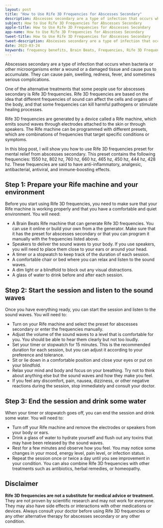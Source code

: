 ```yaml
---
layout: post
title: "How to Use Rife 3D Frequencies for Abscesses Secondary"
description: Abscesses secondary are a type of infection that occurs when bacteria or other microorganisms enter a wound or a damaged tissue and cause pus to accumulate. They can cause pain, swelling, redness, fever, and sometimes serious complications. 
subject: How to Use Rife 3D Frequencies for Abscesses Secondary
apple-title: How to Use Rife 3D Frequencies for Abscesses Secondary
app-name: How to Use Rife 3D Frequencies for Abscesses Secondary
tweet-title: How to Use Rife 3D Frequencies for Abscesses Secondary
tweet-description: Abscesses secondary are a type of infection that occurs when bacteria or other microorganisms enter a wound or a damaged tissue and cause pus to accumulate. They can cause pain, swelling, redness, fever, and sometimes serious complications. 
date: 2023-03-24
keywords: frequency benefits, Brain Beats, Frequencies, Rife 3D Frequencies for Abscesses Secondary, Brain wave entrainment, sound therapy
---
```


Abscesses secondary are a type of infection that occurs when bacteria or other microorganisms enter a wound or a damaged tissue and cause pus to accumulate. They can cause pain, swelling, redness, fever, and sometimes serious complications. 

One of the alternative treatments that some people use for abscesses secondary is Rife 3D frequencies. Rife 3D frequencies are based on the idea that different frequencies of sound can affect the cells and organs of the body, and that some frequencies can kill harmful pathogens or stimulate healing processes. 

Rife 3D frequencies are generated by a device called a Rife machine, which emits sound waves through electrodes attached to the skin or through speakers. The Rife machine can be programmed with different presets, which are combinations of frequencies that target specific conditions or symptoms. 

In this blog post, I will show you how to use Rife 3D frequencies preset for mental relief from abscesses secondary. This preset contains the following frequencies: 1550 hz, 802 hz, 760 hz, 660 hz, 465 hz, 450 hz, 444 hz, 428 hz. These frequencies are said to have anti-inflammatory, analgesic, antibacterial, antiviral, and immune-boosting effects.

## Step 1: Prepare your Rife machine and your environment

Before you start using Rife 3D frequencies, you need to make sure that your Rife machine is working properly and that you have a comfortable and quiet environment. You will need:

- A Brain Beats Rife machine that can generate Rife 3D frequencies. You can use it online or build your own from a the generator. Make sure that it has the preset for abscesses secondary or that you can program it manually with the frequencies listed above.
- Speakers to deliver the sound waves to your body. If you use speakers, you will need to place them close to your ears or around your head.
- A timer or a stopwatch to keep track of the duration of each session.
- A comfortable chair or bed where you can relax and listen to the sound waves.
- A dim light or a blindfold to block out any visual distractions.
- A glass of water to drink before and after each session.

## Step 2: Start the session and listen to the sound waves

Once you have everything ready, you can start the session and listen to the sound waves. You will need to:

- Turn on your Rife machine and select the preset for abscesses secondary or enter the frequencies manually.
- Adjust the volume of the sound waves to a level that is comfortable for you. You should be able to hear them clearly but not too loudly.
- Set your timer or stopwatch for 15 minutes. This is the recommended duration for each session, but you can adjust it according to your preference and tolerance.
- Sit or lie down in a comfortable position and close your eyes or put on your blindfold.
- Relax your mind and body and focus on your breathing. Try not to think about anything else but the sound waves and how they make you feel.
- If you feel any discomfort, pain, nausea, dizziness, or other negative reactions during the session, stop immediately and consult your doctor.

## Step 3: End the session and drink some water

When your timer or stopwatch goes off, you can end the session and drink some water. You will need to:

- Turn off your Rife machine and remove the electrodes or speakers from your body or ears.
- Drink a glass of water to hydrate yourself and flush out any toxins that may have been released by the sound waves.
- Rest for a few minutes and observe how you feel. You may notice some changes in your mood, energy level, pain level, or infection status.
- Repeat the session once or twice a day until you see improvement in your condition. You can also combine Rife 3D frequencies with other treatments such as antibiotics, herbal remedies, or homeopathy.

## Disclaimer

**Rife 3D frequencies are not a substitute for medical advice or treatment.** They are not proven by scientific research and may not work for everyone. They may also have side effects or interactions with other medications or devices. Always consult your doctor before using Rife 3D frequencies or any other alternative therapy for abscesses secondary or any other condition.